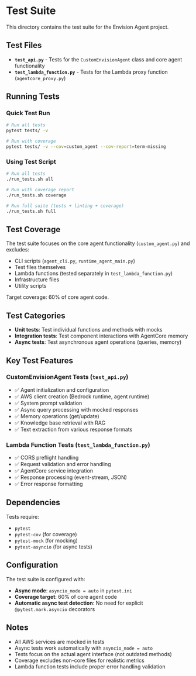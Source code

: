 # Test Suite

This directory contains the test suite for the Envision Agent project.

## Test Files

- **`test_api.py`** - Tests for the `CustomEnvisionAgent` class and core agent functionality
- **`test_lambda_function.py`** - Tests for the Lambda proxy function (`agentcore_proxy.py`)

## Running Tests

### Quick Test Run
```bash
# Run all tests
pytest tests/ -v

# Run with coverage
pytest tests/ -v --cov=custom_agent --cov-report=term-missing
```

### Using Test Script
```bash
# Run all tests
./run_tests.sh all

# Run with coverage report
./run_tests.sh coverage

# Run full suite (tests + linting + coverage)
./run_tests.sh full
```

## Test Coverage

The test suite focuses on the core agent functionality (`custom_agent.py`) and excludes:
- CLI scripts (`agent_cli.py`, `runtime_agent_main.py`)
- Test files themselves
- Lambda functions (tested separately in `test_lambda_function.py`)
- Infrastructure files
- Utility scripts

Target coverage: 60% of core agent code.

## Test Categories

- **Unit tests**: Test individual functions and methods with mocks
- **Integration tests**: Test component interactions with AgentCore memory
- **Async tests**: Test asynchronous agent operations (queries, memory)

## Key Test Features

### CustomEnvisionAgent Tests (`test_api.py`)
- ✅ Agent initialization and configuration
- ✅ AWS client creation (Bedrock runtime, agent runtime)
- ✅ System prompt validation
- ✅ Async query processing with mocked responses
- ✅ Memory operations (get/update)
- ✅ Knowledge base retrieval with RAG
- ✅ Text extraction from various response formats

### Lambda Function Tests (`test_lambda_function.py`)
- ✅ CORS preflight handling
- ✅ Request validation and error handling
- ✅ AgentCore service integration
- ✅ Response processing (event-stream, JSON)
- ✅ Error response formatting

## Dependencies

Tests require:
- `pytest`
- `pytest-cov` (for coverage)
- `pytest-mock` (for mocking)
- `pytest-asyncio` (for async tests)

## Configuration

The test suite is configured with:
- **Async mode**: `asyncio_mode = auto` in `pytest.ini`
- **Coverage target**: 60% of core agent code
- **Automatic async test detection**: No need for explicit `@pytest.mark.asyncio` decorators

## Notes

- All AWS services are mocked in tests
- Async tests work automatically with `asyncio_mode = auto`
- Tests focus on the actual agent interface (not outdated methods)
- Coverage excludes non-core files for realistic metrics
- Lambda function tests include proper error handling validation